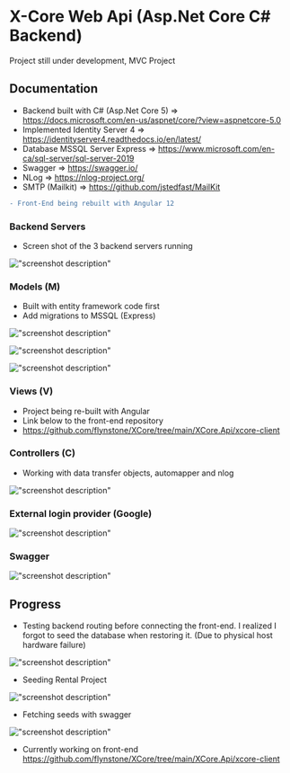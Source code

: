 # X-Core Web Api (Asp.Net Core C# Backend)

Project still under development, MVC Project

## Documentation

- Backend built with C# (Asp.Net Core 5) => https://docs.microsoft.com/en-us/aspnet/core/?view=aspnetcore-5.0
- Implemented Identity Server 4          => https://identityserver4.readthedocs.io/en/latest/
- Database MSSQL Server Express          => https://www.microsoft.com/en-ca/sql-server/sql-server-2019
- Swagger                                => https://swagger.io/
- NLog                                   => https://nlog-project.org/
- SMTP (Mailkit)                         => https://github.com/jstedfast/MailKit

```diff
- Front-End being rebuilt with Angular 12
```

### Backend Servers
- Screen shot of the 3 backend servers running

!["screenshot description"](/XCore.Api/xcore-client/src/assets/img/backend-servers.png)

### Models (M)

- Built with entity framework code first
- Add migrations to MSSQL (Express)

!["screenshot description"](/assets/model.png)

!["screenshot description"](/assets/dataset.png)

!["screenshot description"](/assets/migration.png)


### Views (V)

- Project being re-built with Angular
- Link below to the front-end repository
- https://github.com/flynstone/XCore/tree/main/XCore.Api/xcore-client


### Controllers (C)

- Working with data transfer objects, automapper and nlog

!["screenshot description"](./assets/controller.png)

### External login provider (Google)

!["screenshot description"](./XCore.Api/xcore-client/src/assets/img/authentication-cookie.png)

### Swagger

!["screenshot description"](./assets/swagger.png)

## Progress

- Testing backend routing before connecting the front-end. I realized I forgot to seed the database when restoring it. (Due to physical host hardware failure)

!["screenshot description"](./XCore.Api/xcore-client/src/assets/img/testing-backend-routing.png)

- Seeding Rental Project

!["screenshot description"](./XCore.Api/xcore-client/src/assets/img/rental-seeds.png)

- Fetching seeds with swagger

!["screenshot description"](./assets/swagger-get.png)

- Currently working on front-end https://github.com/flynstone/XCore/tree/main/XCore.Api/xcore-client


